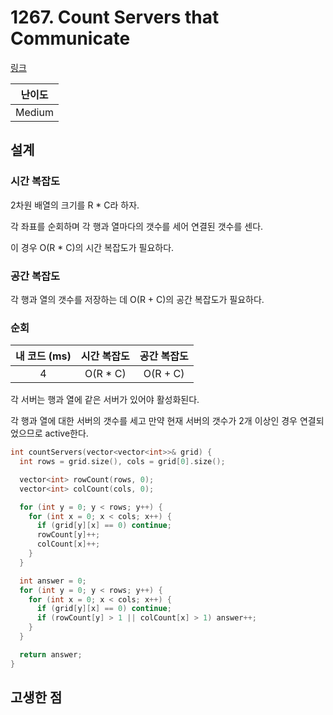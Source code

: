 # 1267. Count Servers that Communicate

[링크](https://leetcode.com/problems/count-servers-that-communicate/description/)

| 난이도 |
| :----: |
| Medium |

## 설계

### 시간 복잡도

2차원 배열의 크기를 R \* C라 하자.

각 좌표를 순회하며 각 행과 열마다의 갯수를 세어 연결된 갯수를 센다.

이 경우 O(R \* C)의 시간 복잡도가 필요하다.

### 공간 복잡도

각 행과 열의 갯수를 저장하는 데 O(R + C)의 공간 복잡도가 필요하다.

### 순회

| 내 코드 (ms) | 시간 복잡도 | 공간 복잡도 |
| :----------: | :---------: | :---------: |
|      4       |  O(R \* C)  |  O(R + C)   |

각 서버는 행과 열에 같은 서버가 있어야 활성화된다.

각 행과 열에 대한 서버의 갯수를 세고 만약 현재 서버의 갯수가 2개 이상인 경우 연결되었으므로 active한다.

```cpp
int countServers(vector<vector<int>>& grid) {
  int rows = grid.size(), cols = grid[0].size();

  vector<int> rowCount(rows, 0);
  vector<int> colCount(cols, 0);

  for (int y = 0; y < rows; y++) {
    for (int x = 0; x < cols; x++) {
      if (grid[y][x] == 0) continue;
      rowCount[y]++;
      colCount[x]++;
    }
  }

  int answer = 0;
  for (int y = 0; y < rows; y++) {
    for (int x = 0; x < cols; x++) {
      if (grid[y][x] == 0) continue;
      if (rowCount[y] > 1 || colCount[x] > 1) answer++;
    }
  }

  return answer;
}
```

## 고생한 점

